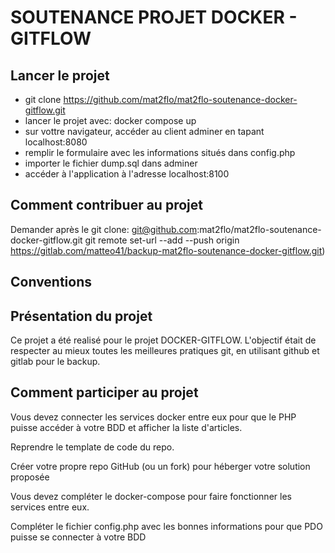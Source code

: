 # SOUTENANCE PROJET DOCKER - GITFLOW

## Lancer le projet

- git clone https://github.com/mat2flo/mat2flo-soutenance-docker-gitflow.git
- lancer le projet avec: docker compose up
- sur vottre navigateur, accéder au client adminer en tapant localhost:8080
- remplir le formulaire avec les informations situés dans config.php
- importer le fichier dump.sql dans adminer
- accéder à l'application à l'adresse localhost:8100

## Comment contribuer au projet

Demander
après le git clone: git@github.com:mat2flo/mat2flo-soutenance-docker-gitflow.git
git remote set-url --add --push origin https://gitlab.com/matteo41/backup-mat2flo-soutenance-docker-gitflow.git)

## Conventions

## Présentation du projet

Ce projet a été realisé pour le projet DOCKER-GITFLOW.
L'objectif était de respecter au mieux toutes les meilleures pratiques git, en utilisant github et gitlab pour le backup.

## Comment participer au projet

Vous devez connecter les services docker entre eux pour que le PHP puisse accéder à votre BDD et afficher la liste d'articles.

Reprendre le template de code du repo.

Créer votre propre repo GitHub (ou un fork) pour héberger votre solution proposée

Vous devez compléter le docker-compose pour faire fonctionner les services entre eux.

Compléter le fichier config.php avec les bonnes informations pour que PDO puisse se connecter à votre BDD
